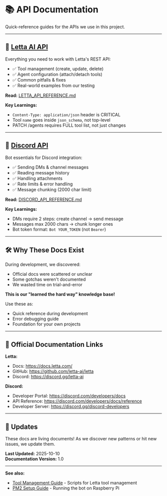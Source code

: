 # 📚 API Documentation

Quick-reference guides for the APIs we use in this project.

---

## 🤖 [Letta AI API](./LETTA_API_REFERENCE.md)

Everything you need to work with Letta's REST API:
- ✅ Tool management (create, update, delete)
- ✅ Agent configuration (attach/detach tools)
- ✅ Common pitfalls & fixes
- ✅ Real-world examples from our testing

**Read:** [LETTA_API_REFERENCE.md](./LETTA_API_REFERENCE.md)

**Key Learnings:**
- `Content-Type: application/json` header is CRITICAL
- Tool `name` goes inside `json_schema`, not top-level
- PATCH /agents requires FULL tool list, not just changes

---

## 💬 [Discord API](./DISCORD_API_REFERENCE.md)

Bot essentials for Discord integration:
- ✅ Sending DMs & channel messages
- ✅ Reading message history
- ✅ Handling attachments
- ✅ Rate limits & error handling
- ✅ Message chunking (2000 char limit)

**Read:** [DISCORD_API_REFERENCE.md](./DISCORD_API_REFERENCE.md)

**Key Learnings:**
- DMs require 2 steps: create channel → send message
- Messages max 2000 chars → chunk longer ones
- Bot token format: `Bot YOUR_TOKEN` (not `Bearer`)

---

## 🛠️ Why These Docs Exist

During development, we discovered:
- Official docs were scattered or unclear
- Some gotchas weren't documented
- We wasted time on trial-and-error

**This is our "learned the hard way" knowledge base!**

Use these as:
- Quick reference during development
- Error debugging guide
- Foundation for your own projects

---

## 📖 Official Documentation Links

**Letta:**
- Docs: https://docs.letta.com/
- GitHub: https://github.com/letta-ai/letta
- Discord: https://discord.gg/letta-ai

**Discord:**
- Developer Portal: https://discord.com/developers/docs
- API Reference: https://discord.com/developers/docs/reference
- Developer Server: https://discord.gg/discord-developers

---

## 🔄 Updates

These docs are living documents! As we discover new patterns or hit new issues, we update them.

**Last Updated:** 2025-10-10  
**Documentation Version:** 1.0

---

**See also:**
- [Tool Management Guide](../../tools/TOOL_MANAGEMENT_GUIDE.md) - Scripts for Letta tool management
- [PM2 Setup Guide](../../pi-bot-repo/docs/PM2_SETUP_GUIDE.md) - Running the bot on Raspberry Pi

